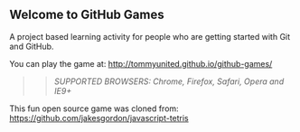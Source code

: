 ## Welcome to GitHub Games

A project based learning activity for people who are getting started with Git and GitHub.

You can play the game at: http://tommyunited.github.io/github-games/

>> _*SUPPORTED BROWSERS*: Chrome, Firefox, Safari, Opera and IE9+_

This fun open source game was cloned from: https://github.com/jakesgordon/javascript-tetris
